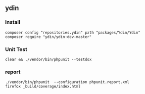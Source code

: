 ## ydin

### Install
```
composer config "repositories.ydin" path "packages/Ydin/Ydin"
composer require "ydin/ydin:dev-master"
```

### Unit Test
```
clear && ./vendor/bin/phpunit --testdox
```

### report
```
./vendor/bin/phpunit  --configuration phpunit.report.xml
firefox _build/coverage/index.html
```

